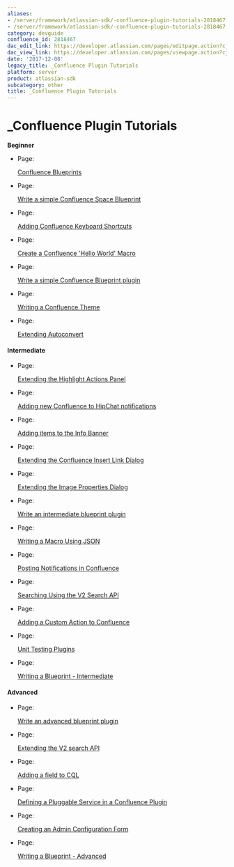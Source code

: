 ```yaml
---
aliases:
- /server/framework/atlassian-sdk/-confluence-plugin-tutorials-2818467.html
- /server/framework/atlassian-sdk/-confluence-plugin-tutorials-2818467.md
category: devguide
confluence_id: 2818467
dac_edit_link: https://developer.atlassian.com/pages/editpage.action?cjm=wozere&pageId=2818467
dac_view_link: https://developer.atlassian.com/pages/viewpage.action?cjm=wozere&pageId=2818467
date: '2017-12-08'
legacy_title: _Confluence Plugin Tutorials
platform: server
product: atlassian-sdk
subcategory: other
title: _Confluence Plugin Tutorials
---
```

# \_Confluence Plugin Tutorials

**Beginner**

-   Page:

    [Confluence Blueprints](https://developer.atlassian.com/display/CONFDEV/Confluence+Blueprints)

-   Page:

    [Write a simple Confluence Space Blueprint](https://developer.atlassian.com/display/CONFDEV/Write+a+simple+Confluence+Space+Blueprint)

-   Page:

    [Adding Confluence Keyboard Shortcuts](https://developer.atlassian.com/display/CONFDEV/Adding+Confluence+Keyboard+Shortcuts)

-   Page:

    [Create a Confluence 'Hello World' Macro](/server/framework/atlassian-sdk/create-a-confluence-hello-world-macro)

-   Page:

    [Write a simple Confluence Blueprint plugin](https://developer.atlassian.com/display/CONFDEV/Write+a+simple+Confluence+Blueprint+plugin)

-   Page:

    [Writing a Confluence Theme](https://developer.atlassian.com/display/CONFDEV/Writing+a+Confluence+Theme)

-   Page:

    [Extending Autoconvert](https://developer.atlassian.com/display/CONFDEV/Extending+Autoconvert)

#### Intermediate

-   Page:

    [Extending the Highlight Actions Panel](https://developer.atlassian.com/display/CONFDEV/Extending+the+Highlight+Actions+Panel)

-   Page:

    [Adding new Confluence to HipChat notifications](https://developer.atlassian.com/display/CONFDEV/Adding+new+Confluence+to+HipChat+notifications)

-   Page:

    [Adding items to the Info Banner](https://developer.atlassian.com/display/CONFDEV/Adding+items+to+the+Info+Banner)

-   Page:

    [Extending the Confluence Insert Link Dialog](https://developer.atlassian.com/display/CONFDEV/Extending+the+Confluence+Insert+Link+Dialog)

-   Page:

    [Extending the Image Properties Dialog](https://developer.atlassian.com/display/CONFDEV/Extending+the+Image+Properties+Dialog)

-   Page:

    [Write an intermediate blueprint plugin](https://developer.atlassian.com/display/CONFDEV/Write+an+intermediate+blueprint+plugin)

-   Page:

    [Writing a Macro Using JSON](https://developer.atlassian.com/display/CONFDEV/Writing+a+Macro+Using+JSON)

-   Page:

    [Posting Notifications in Confluence](https://developer.atlassian.com/display/CONFDEV/Posting+Notifications+in+Confluence)

-   Page:

    [Searching Using the V2 Search API](https://developer.atlassian.com/display/CONFDEV/Searching+Using+the+V2+Search+API)

-   Page:

    [Adding a Custom Action to Confluence](https://developer.atlassian.com/display/CONFDEV/Adding+a+Custom+Action+to+Confluence)

-   Page:

    [Unit Testing Plugins](https://developer.atlassian.com/display/CONFDEV/Unit+Testing+Plugins)

-   Page:

    [Writing a Blueprint - Intermediate](https://developer.atlassian.com/display/CONFDEV/Writing+a+Blueprint+-+Intermediate)

#### Advanced

-   Page:

    [Write an advanced blueprint plugin](https://developer.atlassian.com/display/CONFDEV/Write+an+advanced+blueprint+plugin)

-   Page:

    [Extending the V2 search API](https://developer.atlassian.com/display/CONFDEV/Extending+the+V2+search+API)

-   Page:

    [Adding a field to CQL](https://developer.atlassian.com/display/CONFDEV/Adding+a+field+to+CQL)

-   Page:

    [Defining a Pluggable Service in a Confluence Plugin](https://developer.atlassian.com/display/CONFDEV/Defining+a+Pluggable+Service+in+a+Confluence+Plugin)

-   Page:

    [Creating an Admin Configuration Form](/server/framework/atlassian-sdk/creating-an-admin-configuration-form)

-   Page:

    [Writing a Blueprint - Advanced](https://developer.atlassian.com/display/CONFDEV/Writing+a+Blueprint+-+Advanced)













































































































































